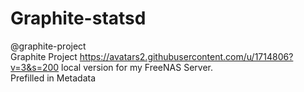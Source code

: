 # Graphite-statsd
@graphite-project	
Graphite Project 
https://avatars2.githubusercontent.com/u/1714806?v=3&s=200
local version for my FreeNAS Server.  
Prefilled in Metadata
